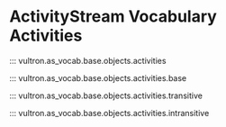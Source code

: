 # ActivityStream Vocabulary Activities

::: vultron.as_vocab.base.objects.activities

::: vultron.as_vocab.base.objects.activities.base

::: vultron.as_vocab.base.objects.activities.transitive

::: vultron.as_vocab.base.objects.activities.intransitive
